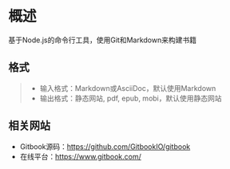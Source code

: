 # 概述

基于Node.js的命令行工具，使用Git和Markdown来构建书籍

## 格式

> * 输入格式：Markdown或AsciiDoc，默认使用Markdown
> * 输出格式：静态网站, pdf, epub, mobi，默认使用静态网站

## 相关网站

* Gitbook源码：<https://github.com/GitbookIO/gitbook>
* 在线平台：<https://www.gitbook.com/>